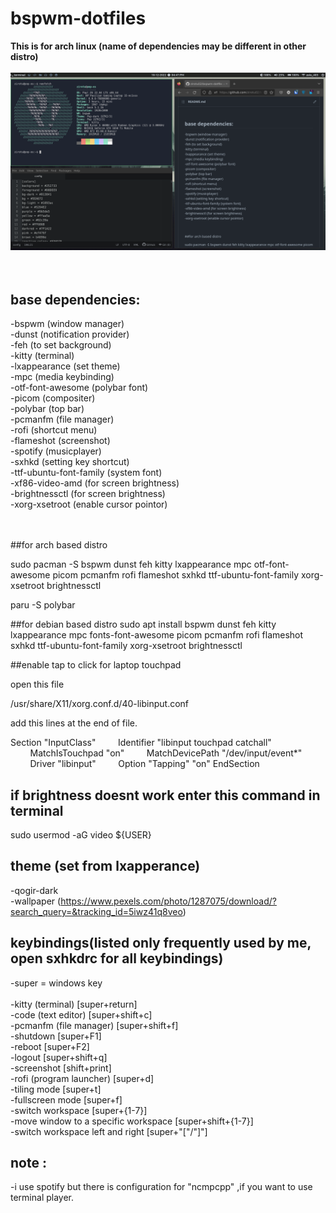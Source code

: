 # bspwm-dotfiles

**This is for arch linux (name of dependencies may be different in other distro)**
<br /><br />
![Screenshot](show.png)<br />
<br /><br />
## base dependencies:
-bspwm                  (window manager)<br />
-dunst                  (notification provider)<br />
-feh                    (to set background)<br />
-kitty                  (terminal)<br />
-lxappearance           (set theme)<br />
-mpc                    (media keybinding)<br />
-otf-font-awesome       (polybar font)<br />
-picom                  (compositer)<br />
-polybar                (top bar)<br />
-pcmanfm                (file manager)<br />
-rofi                   (shortcut menu)<br />
-flameshot                  (screenshot)<br />
-spotify                (musicplayer)<br />
-sxhkd                  (setting key shortcut)<br />
-ttf-ubuntu-font-family (system font)<br />
-xf86-video-amd       (for screen brightness)<br />
-brightnessctl       (for screen brightness)<br />
-xorg-xsetroot		(enable cursor pointor)<br />
<br /><br />

##for arch based distro

sudo pacman -S bspwm dunst feh kitty lxappearance mpc otf-font-awesome picom pcmanfm rofi flameshot sxhkd ttf-ubuntu-font-family xorg-xsetroot brightnessctl

paru -S polybar

##for debian based distro
sudo apt install bspwm dunst feh kitty lxappearance mpc fonts-font-awesome picom pcmanfm rofi flameshot sxhkd ttf-ubuntu-font-family xorg-xsetroot brightnessctl

##enable tap to click for laptop touchpad

open this file

  /usr/share/X11/xorg.conf.d/40-libinput.conf

add this lines at the end of file.

Section "InputClass"
        Identifier "libinput touchpad catchall"
        MatchIsTouchpad "on"
        MatchDevicePath "/dev/input/event*"
        Driver "libinput"
        Option "Tapping" "on"
EndSection

## if brightness doesnt work enter this command in terminal

sudo usermod -aG video ${USER}


## theme (set from lxapperance)
-qogir-dark <br />
-wallpaper (https://www.pexels.com/photo/1287075/download/?search_query=&tracking_id=5iwz41q8veo)

## keybindings(listed only frequently used by me, open sxhkdrc for all keybindings)
-super = windows key
<br/><br/>
-kitty (terminal) [super+return] <br />
-code (text editor) [super+shift+c] <br />
-pcmanfm (file manager) [super+shift+f] <br />
-shutdown [super+F1] <br />
-reboot [super+F2] <br />
-logout [super+shift+q] <br />
-screenshot [shift+print] <br />
-rofi (program launcher) [super+d] <br />
-tiling mode [super+t] <br />
-fullscreen mode [super+f] <br />
-switch workspace [super+{1-7}] <br />
-move window to a specific workspace [super+shift+{1-7}] <br />
-switch workspace left and right [super+"["/"]"]<br />
## note :
-i use spotify but there is configuration for "ncmpcpp" ,if you want to use terminal player.
